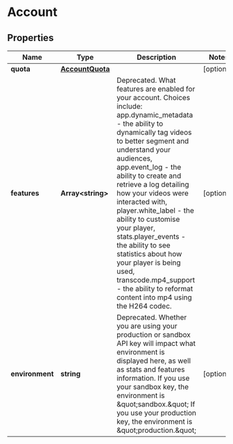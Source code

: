 
# Account

## Properties

Name | Type | Description | Notes
------------ | ------------- | ------------- | -------------
**quota** | [**AccountQuota**](AccountQuota.md) |  |  [optional]
**features** | **Array&lt;string&gt;** | Deprecated. What features are enabled for your account. Choices include: app.dynamic_metadata - the ability to dynamically tag videos to better segment and understand your audiences, app.event_log - the ability to create and retrieve a log detailing how your videos were interacted with, player.white_label - the ability to customise your player, stats.player_events - the ability to see statistics about how your player is being used, transcode.mp4_support - the ability to reformat content into mp4 using the H264 codec. |  [optional]
**environment** | **string** | Deprecated. Whether you are using your production or sandbox API key will impact what environment is displayed here, as well as stats and features information. If you use your sandbox key, the environment is \&quot;sandbox.\&quot; If you use your production key, the environment is \&quot;production.\&quot; |  [optional]


